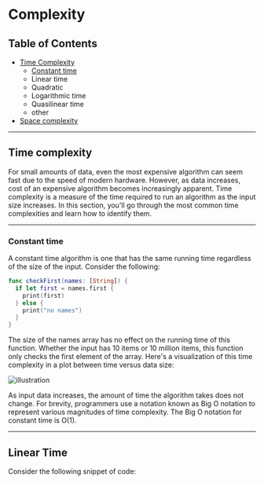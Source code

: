 # Complexity
## Table of Contents
* [Time Complexity](#Time-complexity)
    * [Constant time](#Constant-time)
    * Linear time
    * Quadratic 
    * Logarithmic time
    * Quasilinear time
    * other
* [Space complexity](#Space-complexity)

***

## Time complexity  
For small amounts of data, even the most expensive algorithm can seem fast due to the speed of modern hardware. However, as data increases, cost of an expensive algorithm becomes increasingly apparent. Time complexity is a measure of the time required to run an algorithm as the input size increases. In this section, you'll go through the most common time complexities and learn how to identify them.

***

### Constant time
A constant time algorithm is one that has the same running time regardless of the size of the input. Consider the following:

```swift
func checkFirst(names: [String]) {
  if let first = names.first {
    print(first)
  } else {
    print("no names")
  }
}
```

The size of the names array has no effect on the running time of this function. Whether the input has 10 items or 10 million items, this function only checks the first element of the array. Here's a visualization of this time complexity in a plot between time versus data size:

![illustration](/source/img.png "img") 

As input data increases, the amount of time the algorithm takes does not change.
For brevity, programmers use a notation known as Big O notation to represent various magnitudes of time complexity. The Big O notation for constant time is O(1).

***

## Linear Time
Consider the following snippet of code: 

